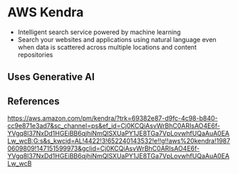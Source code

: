 # AWS Kendra

- Intelligent search service powered by machine learning
- Search your websites and applications using natural language even when data is scattered across multiple locations and content repositories

## Uses Generative AI


## References

https://aws.amazon.com/pm/kendra/?trk=69382e87-d9fc-4c98-b840-cc9e871e3ad7&sc_channel=ps&ef_id=Cj0KCQiAsvWrBhC0ARIsAO4E6f-YVgq8l37NxDd1HGEiBB6qjhiNmQlSXUaPY1JE8TGa7VpLovwhfUQaAuA0EALw_wcB:G:s&s_kwcid=AL!4422!3!652240143532!e!!g!!aws%20kendra!19870609809!147151599973&gclid=Cj0KCQiAsvWrBhC0ARIsAO4E6f-YVgq8l37NxDd1HGEiBB6qjhiNmQlSXUaPY1JE8TGa7VpLovwhfUQaAuA0EALw_wcB
